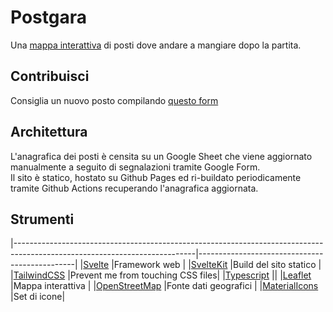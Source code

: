 # Postgara

Una [mappa interattiva](https://fischietti.github.io/postgara/) di posti dove andare a mangiare dopo la partita.

## Contribuisci

Consiglia un nuovo posto compilando [questo form](https://docs.google.com/forms/d/e/1FAIpQLSfX8cw8hqlewxoig6UUvKbgxjjIizP3qUU5S1ZLJpZqaRoClQ/viewform?usp=sf_link)

## Architettura

L'anagrafica dei posti è censita su un Google Sheet che viene aggiornato manualmente a seguito di segnalazioni tramite Google Form.  
Il sito è statico, hostato su Github Pages ed ri-buildato periodicamente tramite Github Actions recuperando l'anagrafica aggiornata.

## Strumenti

|---------------------------------------------------------------------------------------------------------------------------|-----------------------------------------------|
|[Svelte](https://svelte.dev/) |Framework web |
|[SvelteKit](https://kit.svelte.dev/) |Build del sito statico |
|[TailwindCSS](https://tailwindcss.com/) |Prevent me from touching CSS files|
|[Typescript](https://www.typescriptlang.org/) ||
|[Leaflet](https://leafletjs.com/) |Mappa interattiva |
|[OpenStreetMap](https://www.openstreetmap.org/) |Fonte dati geografici |
|[MaterialIcons](https://fonts.google.com/icons?selected=Material+Icons&icon.query=map) |Set di icone|
